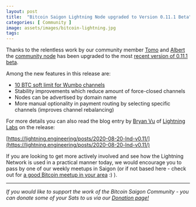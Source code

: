 ```yaml
---
layout: post
title:  "Bitcoin Saigon Lightning Node upgraded to Version 0.11.1 Beta"
categories: [ Community ]
image: assets/images/bitcoin-lightning.jpg
tags: 
---
```


Thanks to the relentless work by our community member [Tomo](https://twitter.com/tomoXtechno) and [Albert](https://twitter.com/subnetmask) the [community node](https://1ml.com/node/023b4948f45435c2a39a80792ef48fd2d9edc68ce7f3334c12248f42b91539c004) has been upgraded to the most [recent version of 0.11.1 beta](https://github.com/lightningnetwork/lnd/releases/tag/v0.11.1-beta.rc2).

Among the new features in this release are:

- [10 BTC soft limit for Wumbo channels](https://github.com/lightningnetwork/lnd/pull/4567)
- Stability improvements which reduce amount of force-closed channels
- Nodes can be advertised by domain name
- More manual optionality in payment routing by selecting specific channels (improves channel rebalancing)

For more details you can also read the blog entry by [Bryan Vu](http://www.twitter.com/bvu) of [Lightning Labs](https://lightning.engineering/) on the release:

[https://lightning.engineering/posts/2020-08-20-lnd-v0.11/](https://lightning.engineering/posts/2020-08-20-lnd-v0.11/)

If you are looking to get more actively involved and see how the Lightning Network is used in a practical manner today, we would encourage you to pass by one of our weekly meetups in Saigon (or if not based here - check out for [a good Bitcoin meetup in your area](https://bitcoin-only.com/#meetups) :) ).

---

*If you would like to support the work of the Bitcoin Saigon Community - you can donate some of your Sats to us via our [Donation page!](https://bitcoinsaigon.org/donate-satoshis)*
